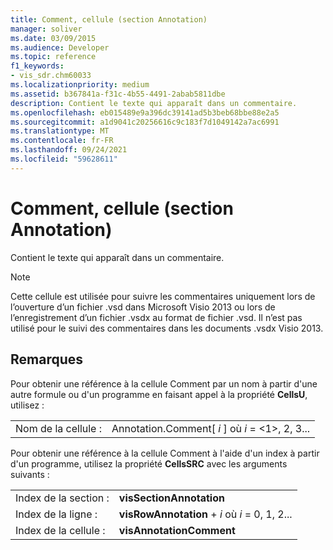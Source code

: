 ```yaml
---
title: Comment, cellule (section Annotation)
manager: soliver
ms.date: 03/09/2015
ms.audience: Developer
ms.topic: reference
f1_keywords:
- vis_sdr.chm60033
ms.localizationpriority: medium
ms.assetid: b367841a-f31c-4b55-4491-2abab5811dbe
description: Contient le texte qui apparaît dans un commentaire.
ms.openlocfilehash: eb015489e9a396dc39141ad5b3beb68bbe88e2a5
ms.sourcegitcommit: a1d9041c20256616c9c183f7d1049142a7ac6991
ms.translationtype: MT
ms.contentlocale: fr-FR
ms.lasthandoff: 09/24/2021
ms.locfileid: "59628611"
---
```

# <a name="comment-cell-annotation-section"></a>Comment, cellule (section Annotation)

Contient le texte qui apparaît dans un commentaire.
  
> [!NOTE]
> Cette cellule est utilisée pour suivre les commentaires uniquement lors de l’ouverture d’un fichier .vsd dans Microsoft Visio 2013 ou lors de l’enregistrement d’un fichier .vsdx au format de fichier .vsd. Il n’est pas utilisé pour le suivi des commentaires dans les documents .vsdx Visio 2013. 
  
## <a name="remarks"></a>Remarques

Pour obtenir une référence à la cellule Comment par un nom à partir d'une autre formule ou d'un programme en faisant appel à la propriété **CellsU**, utilisez : 
  
|||
|:-----|:-----|
| Nom de la cellule :  <br/> | Annotation.Comment[  *i*  ] où  *i*  = <1>, 2, 3...  <br/> |
   
Pour obtenir une référence à la cellule Comment à l'aide d'un index à partir d'un programme, utilisez la propriété **CellsSRC** avec les arguments suivants : 
  
|||
|:-----|:-----|
| Index de la section :  <br/> |**visSectionAnnotation** <br/> |
| Index de la ligne :  <br/> |**visRowAnnotation**  +   *i* où *i* = 0, 1, 2...  <br/> |
| Index de la cellule :  <br/> |**visAnnotationComment** <br/> |
   

